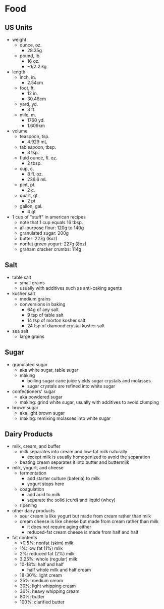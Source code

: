 Food
====

## US Units

- weight
  - ounce, oz.
    - 28.35g
  - pound, lb.
    - 16 oz.
    - ~1/2.2 kg
- length
  - inch, in.
    - 2.54cm
  - foot, ft.
    - 12 in.
    - 30.48cm
  - yard, yd.
    - 3 ft.
  - mile, m.
    - 1760 yd.
    - 1.609km
- volume
  - teaspoon, tsp.
    - 4.929 mL
  - tablespoon, tbsp.
    - 3 tsp.
  - fluid ounce, fl. oz.
    - 2 tbsp.
  - cup, c.
    - 8 fl. oz.
    - 236.6 mL
  - pint, pt.
    - 2 c.
  - quart, qt.
    - 2 pt
  - gallon, gal.
    - 4 qt
- 1 cup of "stuff" in american recipes
  - note that 1 cup equals 16 tbsp.
  - all-purpose flour: 120g to 140g
  - granulated sugar: 200g
  - butter: 227g (8oz)
  - nonfat green yogurt: 227g (8oz)
  - graham cracker crumbs: 114g

## Salt

- table salt
  - small grains
  - usually with additives such as anti-caking agents
- kosher salt
  - medium grains
  - conversions in baking
    - 64g of any salt
    - 9 tsp of table salt
    - 14 tsp of morton kosher salt
    - 24 tsp of diamond crystal kosher salt
- sea salt
  - large grains

## Sugar

- granulated sugar
  - aka white sugar, table sugar
  - making
    - boiling sugar cane juice yields sugar crystals and molasses
    - sugar crystals are refined into white sugar
- confectioners' sugar
  - aka powdered sugar
  - making: grind white sugar, usually with additives to avoid clumping
- brown sugar
  - aka light brown sugar
  - making: remixing molasses into white sugar

## Dairy Products

- milk, cream, and buffer
  - milk separates into cream and low-fat milk naturally
    - except milk is usually homogenized to avoid the separation
  - beating cream separates it into butter and buttermilk
- mlik, yogurt, and cheese
  - fermentation
    - add starter culture (bateria) to milk
    - yogurt stops here
  - coagulation
    - add acid to milk
    - separate the solid (curd) and liquid (whey)
  - ripening
- other dairy products
  - sour cream is like yogurt but made from cream rather than milk
  - cream cheese is like cheese but made from cream rather than milk
    - it does not require aging either
    - reduced-fat cream cheese is made from half and half
- fat contents
  - <0.5%: nonfat (skim) milk
  - 1%: low fat (1%) milk
  - 2%: reduced fat (2%) milk
  - 3.25%: whole (regular) milk
  - 10-18%: half and half
    - half whole milk and half cream
  - 18-30%: light cream
  - 25%: medium cream
  - 30%: light whipping cream
  - 36%: heavy whipping cream
  - 80%: butter
  - 100%: clarified butter
